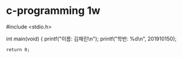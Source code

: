 # c-programming 1w
#include <stdio.h>

int main(void)
{
	printf("이름: 김채린\n");
	printf("학번: %d\n", 201910150);
	
	return 0;

